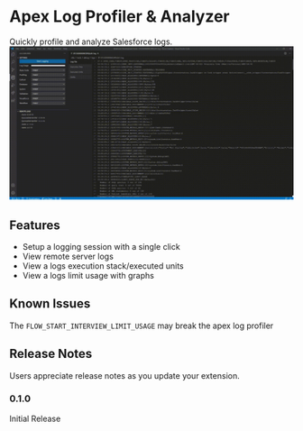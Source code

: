 # Apex Log Profiler & Analyzer

Quickly profile and analyze Salesforce logs.
![GitHub Logo](https://raw.githubusercontent.com/forcecreators/apex-logs/master/ui/media/ApexLogs.gif)

## Features

-   Setup a logging session with a single click
-   View remote server logs
-   View a logs execution stack/executed units
-   View a logs limit usage with graphs

## Known Issues

The `FLOW_START_INTERVIEW_LIMIT_USAGE` may break the apex log profiler

## Release Notes

Users appreciate release notes as you update your extension.

### 0.1.0

Initial Release
